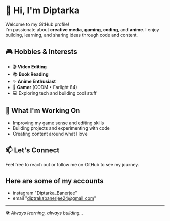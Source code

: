 # 👋 Hi, I'm Diptarka

Welcome to my GitHub profile!  
I'm passionate about **creative media**, **gaming**, **coding**, and **anime**. I enjoy building, learning, and sharing ideas through code and content.

## 🎮 Hobbies & Interests
- 🎬 **Video Editing**
- 📚 **Book Reading**
- ✨ **Anime Enthusiast**
- 🔫 **Gamer** (CODM • Farlight 84)
- 💻 Exploring tech and building cool stuff

## 🚀 What I'm Working On
- Improving my game sense and editing skills
- Building projects and experimenting with code
- Creating content around what I love

## 📫 Let's Connect
Feel free to reach out or follow me on GitHub to see my journey.
## Here are some of my accounts
- instagram "Diptarka_Banerjee"
- email "diptrakabanerjee24@gmail.com"
---

🛠️ *Always learning, always building...*


<!---
DiptarkBanerjee/DiptarkBanerjee is a ✨ special ✨ repository because its `README.md` (this file) appears on your GitHub profile.
You can click the Preview link to take a look at your changes.
--->
